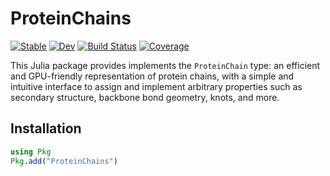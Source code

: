 # ProteinChains

[![Stable](https://img.shields.io/badge/docs-stable-blue.svg)](https://MurrellGroup.github.io/ProteinChains.jl/stable/)
[![Dev](https://img.shields.io/badge/docs-dev-blue.svg)](https://MurrellGroup.github.io/ProteinChains.jl/dev/)
[![Build Status](https://github.com/MurrellGroup/ProteinChains.jl/actions/workflows/CI.yml/badge.svg?branch=main)](https://github.com/MurrellGroup/ProteinChains.jl/actions/workflows/CI.yml?query=branch%3Amain)
[![Coverage](https://codecov.io/gh/MurrellGroup/ProteinChains.jl/branch/main/graph/badge.svg)](https://codecov.io/gh/MurrellGroup/ProteinChains.jl)

This Julia package provides implements the `ProteinChain` type: an efficient and GPU-friendly representation of protein chains, with a simple and intuitive interface to assign and implement arbitrary properties such as secondary structure, backbone bond geometry, knots, and more. 

## Installation

```julia
using Pkg
Pkg.add("ProteinChains")
```
